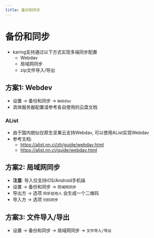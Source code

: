```yaml
---
title: 备份和同步
---
```


# 备份和同步
- karing支持通过以下方式实现多端同步配置
  - Webdav
  - 局域网同步
  - zip文件导入/导出

## 方案1: Webdev
- 设置 -> 备份和同步 -> `Webdav`
- 具体服务器配置请参考各自使用的云盘文档

### AList
- 由于国内貌似仅原生坚果云支持Webdav, 可以使用AList实现Webdav
- 参考文档:
  - https://alist.nn.ci/zh/guide/webdav.html
  - https://alist.nn.ci/guide/webdav.html


## 方案2: 局域网同步
- **注意**: 导入仅支持iOS/Android手机端
- 设置 -> 备份和同步 -> `局域网同步`
- 导出方 -> 选项 `同步给他人` 会生成一个二维码
- 导入方 -> 选项 `扫码同步`


## 方案3: 文件导入/导出
- 设置 -> 备份和同步 -> 局域网同步 -> `文件导入/导出`








